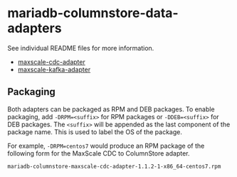 # mariadb-columnstore-data-adapters

See individual README files for more information.

* [maxscale-cdc-adapter](maxscale-cdc-adapter/README.md)
* [maxscale-kafka-adapter](maxscale-kafka-adapter/README.md)

## Packaging

Both adapters can be packaged as RPM and DEB packages. To enable packaging, add
`-DRPM=<suffix>` for RPM packages or `-DDEB=<suffix>` for DEB packages. The
`<suffix>` will be appended as the last component of the package name. This is
used to label the OS of the package.

For example, `-DRPM=centos7` would produce an RPM package of the following form
for the MaxScale CDC to ColumnStore adapter.

```
mariadb-columnstore-maxscale-cdc-adapter-1.1.2-1-x86_64-centos7.rpm
```
